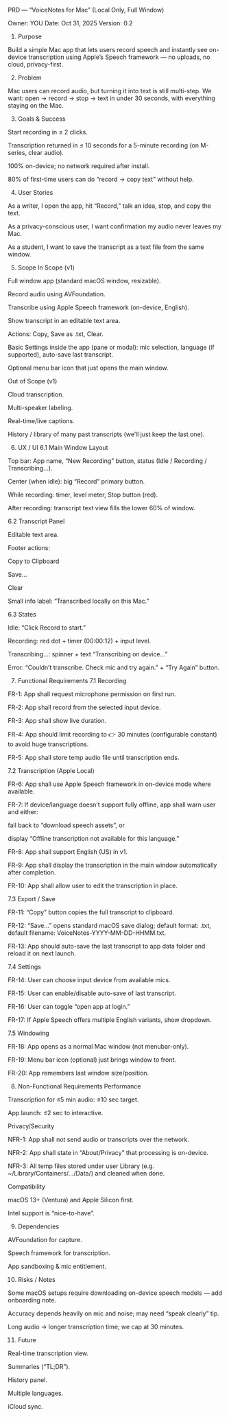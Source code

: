 PRD — “VoiceNotes for Mac” (Local Only, Full Window)

Owner: YOU
Date: Oct 31, 2025
Version: 0.2

1. Purpose

Build a simple Mac app that lets users record speech and instantly see on-device transcription using Apple’s Speech framework — no uploads, no cloud, privacy-first.

2. Problem

Mac users can record audio, but turning it into text is still multi-step. We want: open → record → stop → text in under 30 seconds, with everything staying on the Mac.

3. Goals & Success

Start recording in ≤ 2 clicks.

Transcription returned in ≤ 10 seconds for a 5-minute recording (on M-series, clear audio).

100% on-device; no network required after install.

80% of first-time users can do “record → copy text” without help.

4. User Stories

As a writer, I open the app, hit “Record,” talk an idea, stop, and copy the text.

As a privacy-conscious user, I want confirmation my audio never leaves my Mac.

As a student, I want to save the transcript as a text file from the same window.

5. Scope
In Scope (v1)

Full window app (standard macOS window, resizable).

Record audio using AVFoundation.

Transcribe using Apple Speech framework (on-device, English).

Show transcript in an editable text area.

Actions: Copy, Save as .txt, Clear.

Basic Settings inside the app (pane or modal): mic selection, language (if supported), auto-save last transcript.

Optional menu bar icon that just opens the main window.

Out of Scope (v1)

Cloud transcription.

Multi-speaker labeling.

Real-time/live captions.

History / library of many past transcripts (we’ll just keep the last one).

6. UX / UI
6.1 Main Window Layout

Top bar: App name, “New Recording” button, status (Idle / Recording / Transcribing…).

Center (when idle): big “Record” primary button.

While recording: timer, level meter, Stop button (red).

After recording: transcript text view fills the lower 60% of window.

6.2 Transcript Panel

Editable text area.

Footer actions:

Copy to Clipboard

Save…

Clear

Small info label: “Transcribed locally on this Mac.”

6.3 States

Idle: “Click Record to start.”

Recording: red dot + timer (00:00:12) + input level.

Transcribing…: spinner + text “Transcribing on device…”

Error: “Couldn’t transcribe. Check mic and try again.” + “Try Again” button.

7. Functional Requirements
7.1 Recording

FR-1: App shall request microphone permission on first run.

FR-2: App shall record from the selected input device.

FR-3: App shall show live duration.

FR-4: App should limit recording to 👉 30 minutes (configurable constant) to avoid huge transcriptions.

FR-5: App shall store temp audio file until transcription ends.

7.2 Transcription (Apple Local)

FR-6: App shall use Apple Speech framework in on-device mode where available.

FR-7: If device/language doesn’t support fully offline, app shall warn user and either:

fall back to “download speech assets”, or

display “Offline transcription not available for this language.”

FR-8: App shall support English (US) in v1.

FR-9: App shall display the transcription in the main window automatically after completion.

FR-10: App shall allow user to edit the transcription in place.

7.3 Export / Save

FR-11: “Copy” button copies the full transcript to clipboard.

FR-12: “Save…” opens standard macOS save dialog; default format: .txt, default filename: VoiceNotes-YYYY-MM-DD-HHMM.txt.

FR-13: App should auto-save the last transcript to app data folder and reload it on next launch.

7.4 Settings

FR-14: User can choose input device from available mics.

FR-15: User can enable/disable auto-save of last transcript.

FR-16: User can toggle “open app at login.”

FR-17: If Apple Speech offers multiple English variants, show dropdown.

7.5 Windowing

FR-18: App opens as a normal Mac window (not menubar-only).

FR-19: Menu bar icon (optional) just brings window to front.

FR-20: App remembers last window size/position.

8. Non-Functional Requirements
Performance

Transcription for ≤5 min audio: ≤10 sec target.

App launch: ≤2 sec to interactive.

Privacy/Security

NFR-1: App shall not send audio or transcripts over the network.

NFR-2: App shall state in “About/Privacy” that processing is on-device.

NFR-3: All temp files stored under user Library (e.g. ~/Library/Containers/.../Data/) and cleaned when done.

Compatibility

macOS 13+ (Ventura) and Apple Silicon first.

Intel support is “nice-to-have”.

9. Dependencies

AVFoundation for capture.

Speech framework for transcription.

App sandboxing & mic entitlement.

10. Risks / Notes

Some macOS setups require downloading on-device speech models — add onboarding note.

Accuracy depends heavily on mic and noise; may need “speak clearly” tip.

Long audio → longer transcription time; we cap at 30 minutes.

11. Future

Real-time transcription view.

Summaries (“TL;DR”).

History panel.

Multiple languages.

iCloud sync.